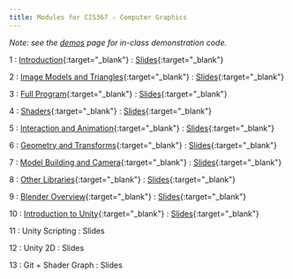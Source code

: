```yaml
---
title: Modules for CIS367 - Computer Graphics
---
```


*Note: see the [demos](../demos) page for in-class demonstration code.*

1
: [Introduction](../assets/slides/CIS367-1-Introduction.pdf){:target="_blank"}
  : [Slides](../assets/slides/CIS367-1-Introduction.pdf){:target="_blank"}

2
: [Image Models and Triangles](../assets/slides/CIS367-2-Image-Models.pdf){:target="_blank"}
  : [Slides](../assets/slides/CIS367-2-Image-Models.pdf){:target="_blank"}

3
: [Full Program](../assets/slides/CIS367-3-Full-Program.pdf){:target="_blank"}
  : [Slides](../assets/slides/CIS367-3-Full-Program.pdf){:target="_blank"}

4
: [Shaders](../assets/slides/CIS367-4-Shaders.pdf){:target="_blank"}
  : [Slides](../assets/slides/CIS367-4-Shaders.pdf){:target="_blank"}

5
: [Interaction and Animation](../assets/slides/CIS367-5-Interaction-and-Animation.pdf){:target="_blank"}
  : [Slides](../assets/slides/CIS367-5-Interaction-and-Animation.pdf){:target="_blank"}

6
: [Geometry and Transforms](../assets/slides/CIS367-6-Geometry-and-Transforms.pdf){:target="_blank"}
  : [Slides](../assets/slides/CIS367-6-Geometry-and-Transforms.pdf){:target="_blank"}

7
: [Model Building and Camera](../assets/slides/CIS367-7-Model-Building-and-Camera.pdf){:target="_blank"}
  : [Slides](../assets/slides/CIS367-7-Model-Building-and-Camera.pdf){:target="_blank"}

8
: [Other Libraries](../assets/slides/CIS367-8-Other-Libraries.pdf){:target="_blank"}
  : [Slides](../assets/slides/CIS367-8-Other-Libraries.pdf){:target="_blank"}

9
: [Blender Overview](../assets/slides/CIS367-9-Blender-Overview.pdf){:target="_blank"}
  : [Slides](../assets/slides/CIS367-9-Blender-Overview.pdf){:target="_blank"}

10
: [Introduction to Unity](../assets/slides/CIS367-10-Intro-to-Unity.pdf){:target="_blank"}
  : [Slides](../assets/slides/CIS367-10-Intro-to-Unity.pdf){:target="_blank"}

11
: Unity Scripting
  : Slides

12
: Unity 2D
  : Slides

13
: Git + Shader Graph
  : Slides
